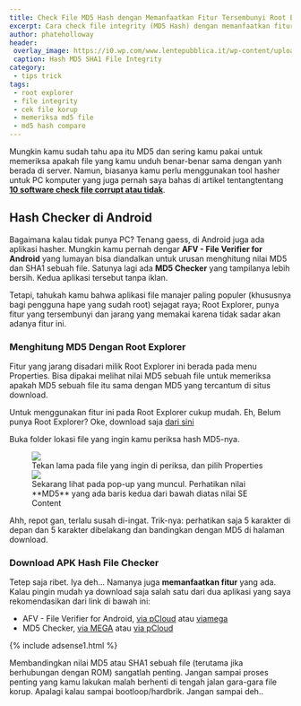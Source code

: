 ```yaml
---
title: Check File MD5 Hash dengan Memanfaatkan Fitur Tersembunyi Root Explorer
excerpt: Cara check file integrity (MD5 Hash) dengan memanfaatkan fitur tersembunyi Root Explorer agar yakin file tidak korup atau rusak
author: phateholloway
header:
 overlay_image: https://i0.wp.com/www.lentepubblica.it/wp-content/uploads/2016/02/file-bloccati.jpg
 caption: Hash MD5 SHA1 File Integrity
category:
 - tips trick
tags:
 - root explorer
 - file integrity
 - cek file korup
 - memeriksa md5 file
 - md5 hash compare
---
```


Mungkin kamu sudah tahu apa itu MD5 dan sering kamu pakai untuk memeriksa apakah file yang kamu unduh benar-benar sama dengan yanh berada di server. Namun, biasanya kamu perlu menggunakan tool hasher untuk PC komputer yang juga pernah saya bahas di artikel tentangtentang [**10 software check file corrupt atau tidak**](http://www.knoacc.org/2015/06/10-software-cek-file-corrupt-atau-tidak.html).

## Hash Checker di Android

Bagaimana kalau tidak punya PC? Tenang gaess, di Android juga ada aplikasi hasher. Mungkin kamu pernah dengar **AFV - File Verifier for Android** yang lumayan bisa diandalkan untuk urusan menghitung nilai MD5 dan SHA1 sebuah file. Satunya lagi ada **MD5 Checker** yang tampilanya lebih bersih. Kedua aplikasi tersebut tanpa iklan.

Tetapi, tahukah kamu bahwa aplikasi file manajer paling populer (khususnya bagi pengguna hape yang sudah root) sejagat raya; Root Explorer, punya fitur yang tersembunyi dan jarang yang memakai karena tidak sadar akan adanya fitur ini.

### Menghitung MD5 Dengan Root Explorer

Fitur yang jarang disadari milik Root Explorer ini berada pada menu Properties. Bisa dipakai melihat nilai MD5 sebuah file untuk memeriksa apakah MD5 sebuah file itu sama dengan MD5 yang tercantum di situs download.

Untuk menggunakan fitur ini pada Root Explorer cukup mudah. Eh, Belum punya Root Explorer? Oke, download saja [dari sini](/dl/pcloud?name=RE-338.apk&size=2.38MB&code=XZU3gV7ZPcyUyOQCu0BqhRQFy4RaD7YiqPoX)

Buka folder lokasi file yang ingin kamu periksa hash MD5-nya.

<figure class="half">
<img src="/img/root-explorer-md5-1.jpg"/><figcaption >Tekan lama pada file yang ingin di periksa, dan pilih Properties</figcaption>
<img src="/img/root-explorer-md5-2.jpg"/><figcaption>Sekarang lihat pada pop-up yang muncul. Perhatikan nilai **MD5** yang ada baris kedua dari bawah diatas nilai SE Content</figcaption>
</figure>
Ahh, repot gan, terlalu susah di-ingat. Trik-nya: perhatikan saja 5 karakter di depan dan 5 karakter dibelakang dan bandingkan dengan MD5 di halaman download.

### Download APK Hash File Checker

Tetep saja ribet. Iya deh... Namanya juga **memanfaatkan fitur** yang ada. Kalau pingin mudah ya download saja salah satu dari dua aplikasi yang saya rekomendasikan dari link di bawah ini:

- AFV - File Verifier for Android, [via pCloud](/dl/pcloud?name=AFV.apk&size=110KB&code=XZvAgV7Zo8g7gFRGLmmlC3AbUaBcfFeSrcz7) atau [viamega](/dl/mega?name=AFV.apk&size=110KB&hash=RsF1wBoS!v4arkC9-jTO6vVJvW1GagBMgiRyxSAg9S0wGFtWQcXk)
- MD5 Checker, [via MEGA](/dl/pcloud?name=MD5checker.apk&size=1MB&hash=Eh9mST4S!UFfI6M2Z9Eb9o1LSyZMXaDdVgwJ3dy5VkhpgF1wSQnQ) atau [via pCloud](/dl/pcloud?name=MD5checker.apk&size=1MB&code=XZy3gV7Z1nogLbL27A8YdGPbHnkXffcTBC2X)

{% include adsense1.html %}

Membandingkan nilai MD5 atau SHA1 sebuah file (terutama jika berhubungan dengan ROM) sangatlah penting. Jangan sampai proses penting yang kamu lakukan malah berhenti di tengah jalan gara-gara file korup. Apalagi kalau sampai bootloop/hardbrik. Jangan sampai deh..
